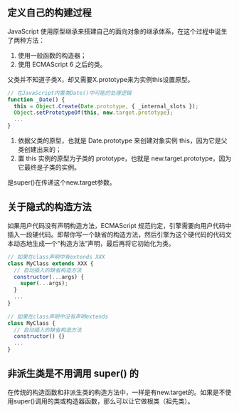 ## 定义自己的构建过程
JavaScript 使用原型继承来搭建自己的面向对象的继承体系，在这个过程中诞生了两种方法：

1. 使用一般函数的构造器；
2. 使用 ECMAScript 6 之后的类。

父类并不知道子类X，却又需要X.prototype来为实例this设置原型。

```javascript
// 在JavaScript内置类Date()中可能的处理逻辑
function _Date() {
  this = Object.Create(Date.prototype, { _internal_slots });
  Object.setPrototypeOf(this, new.target.prototype);
  ...
}
```

1. 依据父类的原型，也就是 Date.prototype 来创建对象实例 this，因为它是父类创建出来的；
2. 置 this 实例的原型为子类的 prototype，也就是 new.target.prototype，因为它最终是子类的实例。

是super()在传递这个new.target参数。

## 关于隐式的构造方法
如果用户代码没有声明构造方法，ECMAScript 规范约定，引擎需要向用户代码中插入一段硬代码。即帮你写一个缺省的构造方法，然后引擎为这个硬代码的代码文本动态地生成一个“构造方法”声明，最后再将它初始化为类。

```javascript
// 如果在class声明中有extends XXX
class MyClass extends XXX {
  // 自动插入的缺省构造方法
  constructor(...args) {
    super(...args);
  }
  ...
}
 
// 如果在class声明中没有声明extends
class MyClass {
  // 自动插入的缺省构造方法
  constructor() {}
  ...
}
```

## 非派生类是不用调用 super() 的
在传统的构造函数和非派生类的构造方法中，一样是有new.target的。如果是不使用super()调用的类或构造器函数，那么可以让它做根类（祖先类）。



